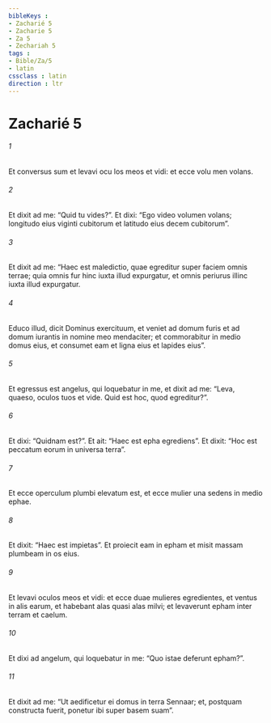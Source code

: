 ```yaml
---
bibleKeys : 
- Zacharié 5
- Zacharie 5
- Za 5
- Zechariah 5
tags : 
- Bible/Za/5
- latin
cssclass : latin
direction : ltr
---
```


# Zacharié 5

###### 1
Et conversus sum et levavi ocu los meos et vidi: et ecce volu men volans. 
###### 2
Et dixit ad me: “Quid tu vides?”. Et dixi: “Ego video volumen volans; longitudo eius viginti cubitorum et latitudo eius decem cubitorum”. 
###### 3
Et dixit ad me: “Haec est maledictio, quae egreditur super faciem omnis terrae; quia omnis fur hinc iuxta illud expurgatur, et omnis periurus illinc iuxta illud expurgatur. 
###### 4
Educo illud, dicit Dominus exercituum, et veniet ad domum furis et ad domum iurantis in nomine meo mendaciter; et commorabitur in medio domus eius, et consumet eam et ligna eius et lapides eius”.
###### 5
Et egressus est angelus, qui loquebatur in me, et dixit ad me: “Leva, quaeso, oculos tuos et vide. Quid est hoc, quod egreditur?”. 
###### 6
Et dixi: “Quidnam est?”. Et ait: “Haec est epha egrediens”. Et dixit: “Hoc est peccatum eorum in universa terra”. 
###### 7
Et ecce operculum plumbi elevatum est, et ecce mulier una sedens in medio ephae. 
###### 8
Et dixit: “Haec est impietas”. Et proiecit eam in epham et misit massam plumbeam in os eius.
###### 9
Et levavi oculos meos et vidi: et ecce duae mulieres egredientes, et ventus in alis earum, et habebant alas quasi alas milvi; et levaverunt epham inter terram et caelum. 
###### 10
Et dixi ad angelum, qui loquebatur in me: “Quo istae deferunt epham?”. 
###### 11
Et dixit ad me: “Ut aedificetur ei domus in terra Sennaar; et, postquam constructa fuerit, ponetur ibi super basem suam”.

